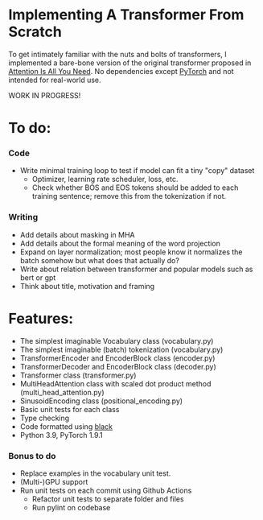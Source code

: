 
# Implementing A Transformer From Scratch
To get intimately familiar with the nuts and bolts of transformers, I implemented a bare-bone version of the original transformer 
proposed in [Attention Is All You Need](https://arxiv.org/abs/1706.03762). No dependencies except [PyTorch](https://pytorch.org/get-started/locally/) and not intended for real-world use.

WORK IN PROGRESS!

# To do:
### Code
- Write minimal training loop to test if model can fit a tiny "copy" dataset
  - Optimizer, learning rate scheduler, loss, etc.
  - Check whether BOS and EOS tokens should be added to each training sentence; remove this from the tokenization if not.

### Writing
- Add details about masking in MHA
- Add details about the formal meaning of the word projection
- Expand on layer normalization; most people know it normalizes the batch somehow but what does that actually do?
- Write about relation between transformer and popular models such as bert or gpt
- Think about title, motivation and framing

# Features:
- The simplest imaginable Vocabulary class (vocabulary.py)
- The simplest imaginable (batch) tokenization (vocabulary.py)
- TransformerEncoder and EncoderBlock class (encoder.py)
- TransformerDecoder and EncoderBlock class (decoder.py)
- Transformer class (transformer.py)
- MultiHeadAttention class with scaled dot product method (multi_head_attention.py)
- SinusoidEncoding class (positional_encoding.py)
- Basic unit tests for each class
- Type checking
- Code formatted using [black](https://github.com/psf/black)
- Python 3.9, PyTorch 1.9.1

### Bonus to do
- Replace examples in the vocabulary unit test.
- (Multi-)GPU support
- Run unit tests on each commit using Github Actions 
  - Refactor unit tests to separate folder and files
  - Run pylint on codebase